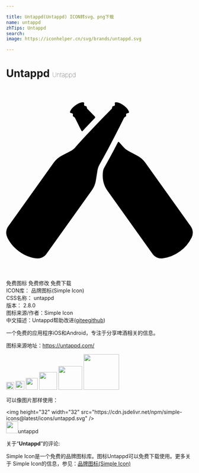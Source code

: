 ```yaml
---

title: Untappd(Untappd) ICON转svg、png下载
name: untappd
zhTips: Untappd
search: 
image: https://iconhelper.cn/svg/brands/untappd.svg

---
```


# Untappd  <small style="font-size: 60%;font-weight: 100">Untappd</small>

<div id="svg" class="svg-wrap">
<svg role="img" viewBox="0 0 24 24" xmlns="http://www.w3.org/2000/svg"><title>Untappd icon</title><path d="M11 13.299l-5.824 8.133c-.298.416-.8.635-1.308.572-.578-.072-1.374-.289-2.195-.879S.392 19.849.139 19.323a1.402 1.402 0 0 1 .122-1.425l5.824-8.133a3.066 3.066 0 0 1 1.062-.927l1.146-.604c.23-.121.436-.283.608-.478.556-.631 2.049-2.284 4.696-4.957l.046-.212a.134.134 0 0 1 .096-.1l.146-.037a.135.135 0 0 0 .101-.141l-.015-.18a.13.13 0 0 1 .125-.142c.176-.005.518.046 1.001.393s.64.656.692.824a.13.13 0 0 1-.095.164l-.175.044a.133.133 0 0 0-.101.141l.012.15a.131.131 0 0 1-.063.123l-.186.112c-1.679 3.369-2.764 5.316-3.183 6.046a2.157 2.157 0 0 0-.257.73l-.205 1.281A3.074 3.074 0 0 1 11 13.3zm12.739 4.598l-5.824-8.133a3.066 3.066 0 0 0-1.062-.927l-1.146-.605a2.138 2.138 0 0 1-.608-.478 50.504 50.504 0 0 0-.587-.654.089.089 0 0 0-.142.018 97.261 97.261 0 0 1-1.745 3.223 1.42 1.42 0 0 0-.171.485 3.518 3.518 0 0 0 0 1.103l.01.064c.075.471.259.918.536 1.305l5.824 8.133c.296.413.79.635 1.294.574a4.759 4.759 0 0 0 2.209-.881 4.762 4.762 0 0 0 1.533-1.802 1.4 1.4 0 0 0-.122-1.425zM8.306 3.366l.175.044a.134.134 0 0 1 .101.141l-.012.15a.13.13 0 0 0 .063.123l.186.112c.311.623.599 1.194.869 1.721.026.051.091.06.129.019.437-.469.964-1.025 1.585-1.668a.137.137 0 0 0 .003-.19c-.315-.322-.645-.659-1.002-1.02l-.046-.212a.13.13 0 0 0-.096-.099l-.146-.037a.135.135 0 0 1-.101-.141l.015-.18a.13.13 0 0 0-.123-.142c-.175-.005-.518.045-1.002.393-.483.347-.64.656-.692.824a.13.13 0 0 0 .095.164z"/></svg>
</div>
<detail full-name='untappd'></detail>

<div class="detail-page">
<p>
<span><span class="badge-success badge">免费图标</span> <span class="badge-success badge">免费修改</span>  <span class="badge-success badge">免费下载</span> </span>
<br/>
<span>
ICON库：
<span class="badge-secondary badge">品牌图标(Simple Icon)</span> 
</span>
<br/>
<span>
CSS名称：
<span class="badge-secondary badge">untappd</span> 
</span>

<br/>
<span>
版本：
<span class="badge-secondary badge">2.8.0</span> 
</span>
<br/>
<span>图标来源/作者：<span class="badge-light badge">Simple Icon</span></span> 
<br/>
<span class="zh-detail">中文描述：<span class="badge-primary badge">Untappd</span><span class="help-link"><span>帮助改进</span>(<a href="https://gitee.com/liuwave/icon-helper/edit/master/json/brands/untappd.json" target="_blank" rel="noopener noreferrer">gitee</a><a href="https://github.com/liuwave/icon-helper/edit/master/json/brands/untappd.json" target="_blank" rel="noopener noreferrer">github</a></span>)</span><br/>
</p>
</div><div class="description description alert alert-light"><p>一个免费的应用程序iOS和Android，专注于分享啤酒相关的信息。</p><p>图标来源地址：<a href="https://untappd.com/" target="_blank" rel="noopener noreferrer">https://untappd.com/</a></p></div>
<div class="alert alert-dark">
<img height="21" width="21" src="https://cdn.jsdelivr.net/npm/simple-icons@latest/icons/untappd.svg" />
<img height="24" width="24" src="https://cdn.jsdelivr.net/npm/simple-icons@latest/icons/untappd.svg" />
<img height="32" width="32" src="https://cdn.jsdelivr.net/npm/simple-icons@latest/icons/untappd.svg" />
<img height="48" width="48" src="https://cdn.jsdelivr.net/npm/simple-icons@latest/icons/untappd.svg" />
<img height="64" width="64" src="https://cdn.jsdelivr.net/npm/simple-icons@latest/icons/untappd.svg" />
<img height="96" width="96" src="https://cdn.jsdelivr.net/npm/simple-icons@latest/icons/untappd.svg" />

</div>
<div>
  <p>可以像图片那样使用：    
  </p>
  <div class="alert alert-primary" style="font-size: 14px">
    &lt;img height="32" width="32" src="https://cdn.jsdelivr.net/npm/simple-icons@latest/icons/untappd.svg" /&gt;
    <copy-btn content='<img height="32" width="32" src="https://cdn.jsdelivr.net/npm/simple-icons@latest/icons/untappd.svg" />'></copy-btn>
  </div>
  <div class="alert alert-secondary">
    <img height="32" width="32" src="https://cdn.jsdelivr.net/npm/simple-icons@latest/icons/untappd.svg" />untappd
    <copy-btn content="untappd" btn-title="复制图标名称"></copy-btn>
  </div>
</div>
<div class="icon-detail__container">
<p>关于“<b>Untappd</b>”的评论:</p>
</div>
<Vssue title="关于“Untappd”的评论" />
<div><p>Simple Icon是一个免费的品牌图标库。图标Untappd可以免费下载使用。更多关于  Simple Icon的信息，参见：<a target="_blank" href="https://iconhelper.cn/brands.html">品牌图标(Simple Icon)</a>
</p></div>

